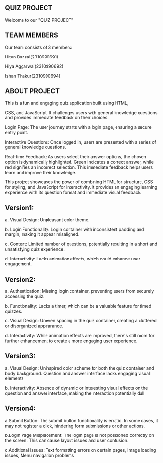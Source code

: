 ## QUIZ PROJECT
Welcome to our "QUIZ PROJECT"
## TEAM MEMBERS

Our team consists of 3 members:

Hiten Bansal(2310990691)

Hiya Aggarwal(2310990692)

Ishan Thakur(2310990694)

## ABOUT PROJECT

This is a fun and engaging quiz application built using HTML,

CSS, and JavaScript. It challenges users with general knowledge questions and provides immediate feedback on their choices.

Login Page: The user journey starts with a login page, ensuring a secure entry point. 

Interactive Questions: Once logged in, users are presented with a series of general knowledge questions. 

Real-time Feedback: As users select their answer options, the chosen option is dynamically highlighted. Green indicates a correct answer, while red signifies an incorrect selection. This immediate feedback helps users learn and improve their knowledge.

This project showcases the power of combining HTML for structure, CSS for styling, and JavaScript for interactivity. It provides an engaging learning experience with its question format and immediate visual feedback.



## Version1: 

a. Visual Design:
  Unpleasant color theme.
  
b. Login Functionality:
   Login container with inconsistent padding and margin, making it appear misaligned.
   
c. Content:
    Limited number of questions, potentially resulting in a short and unsatisfying quiz experience.
    
d. Interactivity:
    Lacks animation effects, which could enhance user engagement.


## Version2:
a. Authentication:
    Missing login container, preventing users from securely accessing the quiz.
    
b. Functionality:
    Lacks a timer, which can be a valuable feature for timed quizzes.
    
c. Visual Design:
    Uneven spacing in the quiz container, creating a cluttered or disorganized appearance.
    
d. Interactivity:
    While animation effects are improved, there's still room for further enhancement to create a more engaging user experience.

## Version3:
a. Visual Design:
    Uninspired color scheme for both the quiz container and body background.
    Question and answer interface lacks engaging visual elements
    

b. Interactivity:
     Absence of dynamic or interesting visual effects on the question and answer interface, making the interaction potentially dull
     
## Version4: 

a.Submit Button:
The submit button functionality is erratic. In some cases, it may not register a click, hindering form submissions or other actions.


b.Login Page Misplacement: 
  The login page is not positioned correctly on the screen. This can cause layout issues and user confusion.
  
c.Additional Issues:
  Text formatting errors on certain pages, Image loading issues, Menu navigation problems
